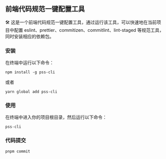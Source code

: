 ## 前端代码规范一键配置工具

🛠️ 这是一个前端代码规范一键配置工具，通过运行该工具，可以快速地在当前项目中配置 eslint、prettier、commitizen、commitlint、lint-staged 等规范工具，同时安装相应的依赖包。

### 安装

在终端中运行以下命令：

```shell
npm install -g pss-cli
```

或者

```shell
yarn global add pss-cli
```

### 使用

在终端中进入你的项目根目录，然后运行以下命令：

```shell
pss-cli
```

### 代码提交

```shell
pnpm commit
```
